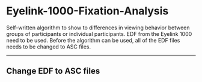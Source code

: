 # Eyelink-1000-Fixation-Analysis
Self-written algorithm to show to differences in viewing behavior between groups of participants or individual participants. EDF from the Eyelink 1000 need to be used. Before the algorithm can be used, all of the EDF files needs to be changed to ASC files.

---------------
## Change EDF to ASC files

